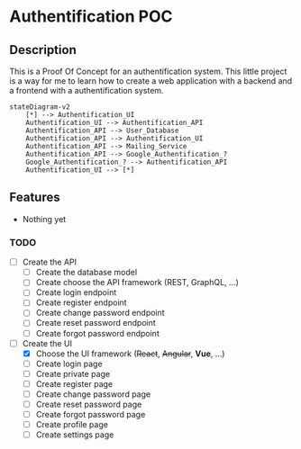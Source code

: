 # Authentification POC

## Description

This is a Proof Of Concept for an authentification system.
This little project is a way for me to learn how to create a web application with a backend and a frontend with a authentification system.

```mermaid
stateDiagram-v2
    [*] --> Authentification_UI
    Authentification_UI --> Authentification_API
    Authentification_API --> User_Database
    Authentification_API --> Authentification_UI
    Authentification_API --> Mailing_Service
    Authentification_API --> Google_Authentification_?
    Google_Authentification_? --> Authentification_API
    Authentification_UI --> [*]
```

## Features

- Nothing yet


### TODO

- [ ] Create the API
  - [ ] Create the database model
  - [ ] Create choose the API framework (REST, GraphQL, ...)
  - [ ] Create login endpoint
  - [ ] Create register endpoint
  - [ ] Create change password endpoint
  - [ ] Create reset password endpoint
  - [ ] Create forgot password endpoint
  
- [ ] Create the UI
  - [x] Choose the UI framework (~~React~~, ~~Angular~~, **Vue**, ...)
  - [ ] Create login page
  - [ ] Create private page
  - [ ] Create register page
  - [ ] Create change password page
  - [ ] Create reset password page
  - [ ] Create forgot password page
  - [ ] Create profile page
  - [ ] Create settings page

